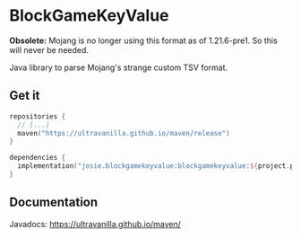 # BlockGameKeyValue

**Obsolete:** Mojang is no longer using this format as of 1.21.6-pre1. So this will never be needed.

Java library to parse Mojang's strange custom TSV format.

## Get it

```kotlin
repositories {
  // [...]
  maven("https://ultravanilla.github.io/maven/release")
}

dependencies {
  implementation("josie.blockgamekeyvalue:blockgamekeyvalue:${project.property("blockgamekeyvalue_version")}")
}
```

## Documentation

Javadocs: <https://ultravanilla.github.io/maven/>
